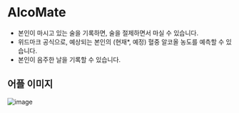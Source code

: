 # AlcoMate
- 본인이 마시고 있는 술을 기록하면, 술을 절제하면서 마실 수 있습니다.
- 위드마크 공식으로, 예상되는 본인의 (현재*, 예정) 혈중 알코올 농도를 예측할 수 있습니다.
- 본인이 음주한 날을 기록할 수 있습니다.


## 어플 이미지
![image](https://github.com/user-attachments/assets/e1d1212c-5fa2-42ea-98b3-c44db5ed8193)
